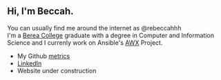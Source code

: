 ## Hi, I'm Beccah.
You can usually find me around the internet as @rebeccahhh  </br>
I'm a [Berea College](https://www.berea.edu) graduate with a degree in Computer and Information Science and I currenly work on Ansible's [AWX](https://github.com/ansible/awx) Project. </br>


- My Github [metrics](https://metrics.lecoq.io/about/rebeccahhh)
- [LinkedIn](https://www.linkedin.com/in/rebeccahhh/)
- Website under construction
